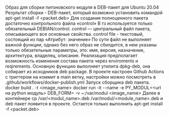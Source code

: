 Образ для сборки питоновского модуля в DEB-пакет для Ubuntu 20.04
Результат сборки - DEB-пакет, который возможно установить командой apt-get install -f <packet.deb>
Для создания полноценного пакета достаточно контрольного файла «control»
В тз используется только обязательный DEBIAN/control.
control — центральный файл пакета, описывающего все основные свойства. control file - текстовый, состоящий из пар «Атрибут: значение»
По сути файл не выполняет важной функции, однако без него образ не сбилдится, в нем указаны только обязательные параметры, это: имя, версия, назначение, архитектура, владелец, описание.
Реализация предполагает возможность изменения состава пакета через enviroments и reqirements.
Основную функцию выполняет утилита dpkg-deb, она собирает из исходников deb package.
В проекте настроен Github Actions с триггером на коммит в main ветку, настройки можно посмотреть в .github/workflows/docker-publish.yml
Запуск сборщика deb пакета.
docker build . -t <image_name>
docker run -it --name <name> -e PY_MODUL=<url на python модуль> DEB_FORM=<version and architecture> -v ~<ProjectDir>:/var/modul <image_name>
Далее в контейнере cp /var/<modul_name>.deb /var/modul/<module_name>.deb и deb пакет появится в проекте.
Остается только выполнить apt-get install -f <packet.deb>


